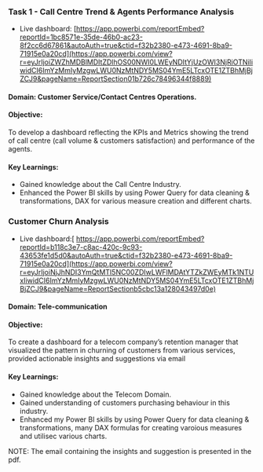 ### Task 1 - Call Centre Trend & Agents Performance Analysis
- Live dashboard: [https://app.powerbi.com/reportEmbed?reportId=1bc8571e-35de-46b0-ac23-8f2cc6d67861&autoAuth=true&ctid=f32b2380-e473-4691-8ba9-71915e0a20cd](https://app.powerbi.com/view?r=eyJrIjoiZWZhMDBlMDItZDlhOS00NWI0LWEyNDItYjUzOWI3NjRiOTNiIiwidCI6ImYzMmIyMzgwLWU0NzMtNDY5MS04YmE5LTcxOTE1ZTBhMjBjZCJ9&pageName=ReportSection01b726c78496344f8889)
#### Domain: Customer Service/Contact Centres Operations.
#### Objective: 
To develop a dashboard reflecting the KPIs and Metrics showing the trend of call centre (call volume & customers satisfaction) and performance of the agents.
#### Key Learnings:
- Gained knowledge about the Call Centre Industry.
- Enhanced the Power BI skills by using Power Query for data cleaning & transformations, DAX for various measure creation and different charts.

### Customer Churn Analysis
- Live dashboard:[ https://app.powerbi.com/reportEmbed?reportId=b118c3e7-c8ac-420c-9c93-43653fe1d5d0&autoAuth=true&ctid=f32b2380-e473-4691-8ba9-71915e0a20cd](https://app.powerbi.com/view?r=eyJrIjoiNjJhNDI3YmQtMTI5NC00ZDIwLWFlMDAtYTZkZWEyMTk1NTUxIiwidCI6ImYzMmIyMzgwLWU0NzMtNDY5MS04YmE5LTcxOTE1ZTBhMjBjZCJ9&pageName=ReportSectionb5cbc13a128043497d0e)
#### Domain: Tele-communication
#### Objective:
To create a dashboard for a telecom company’s retention manager that visualized the pattern in churning of customers from various services, provided actionable insights
and suggestions via email
#### Key Learnings:
- Gained knowledge about the Telecom Domain.
- Gained understanding of customers purchasing behaviour in this industry.
- Enhanced my Power BI skills by using Power Query for data cleaning & transformations, many DAX formulas for creating varoious measures and utilisec various charts.

NOTE: The email containing the insights and suggestion is presented in the pdf.
